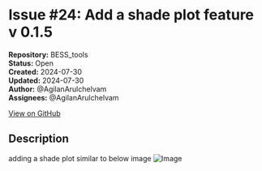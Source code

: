 # Issue #24: Add a shade plot feature v 0.1.5

**Repository:** BESS_tools  
**Status:** Open  
**Created:** 2024-07-30  
**Updated:** 2024-07-30  
**Author:** @AgilanArulchelvam  
**Assignees:** @AgilanArulchelvam  

[View on GitHub](https://github.com/Simtestlab/BESS_tools/issues/24)

## Description


adding a shade plot similar to below image
![Image](https://github.com/user-attachments/assets/e778467d-6707-41e5-9d55-a73443b5ea61)


